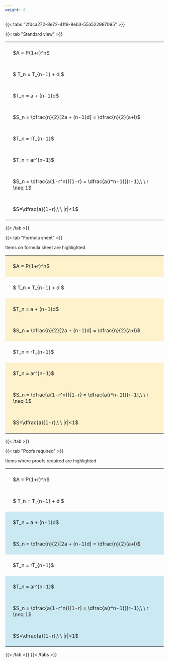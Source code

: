 ```yaml
---
weight: 8
---
```


{{< tabs "2fdca272-8e72-41f9-8eb3-55a522997095" >}}

{{< tab "Standard view" >}}

<style type="text/css">
#T_bfc22 th.col_heading {
  text-align: left;
  font-size: 1em;
}
#T_bfc22 td {
  text-align: left;
  font-size: 1em;
  padding: 1.5em;
}
</style>
<table id="T_bfc22">
  <thead>
  </thead>
  <tbody>
    <tr>
      <td id="T_bfc22_row0_col0" class="data row0 col0" >$A = P(1+r)^n$</td>
    </tr>
    <tr>
      <td id="T_bfc22_row1_col0" class="data row1 col0" >$ T_n = T_{n-1} + d $</td>
    </tr>
    <tr>
      <td id="T_bfc22_row2_col0" class="data row2 col0" >$T_n = a + (n-1)d$</td>
    </tr>
    <tr>
      <td id="T_bfc22_row3_col0" class="data row3 col0" >$S_n = \dfrac{n}{2}[2a + (n-1)d] = \dfrac{n}{2}(a+l)$</td>
    </tr>
    <tr>
      <td id="T_bfc22_row4_col0" class="data row4 col0" >$T_n = rT_{n-1}$</td>
    </tr>
    <tr>
      <td id="T_bfc22_row5_col0" class="data row5 col0" >$T_n = ar^{n-1}$</td>
    </tr>
    <tr>
      <td id="T_bfc22_row6_col0" class="data row6 col0" >$S_n = \dfrac{a(1-r^n)}{1-r} = \dfrac{a(r^n-1)}{r-1},\ \  r \neq 1$</td>
    </tr>
    <tr>
      <td id="T_bfc22_row7_col0" class="data row7 col0" >$S=\dfrac{a}{1-r},\ \ |r|<1$</td>
    </tr>
  </tbody>
</table>
{{< /tab >}}

{{< tab "Formula sheet" >}}

Items on formula sheet are highlighted 
<br>
<style type="text/css">
#T_13186 th.col_heading {
  text-align: left;
  font-size: 1em;
}
#T_13186 td {
  text-align: left;
  font-size: 1em;
  padding: 1.5em;
}
#T_13186_row0_col0, #T_13186_row2_col0, #T_13186_row3_col0, #T_13186_row5_col0, #T_13186_row6_col0, #T_13186_row7_col0 {
  background-color: rgba(255,194,10, 0.2);
}
#T_13186_row1_col0, #T_13186_row4_col0 {
  background-color: rgba(0,0,0,0);
}
</style>
<table id="T_13186">
  <thead>
  </thead>
  <tbody>
    <tr>
      <td id="T_13186_row0_col0" class="data row0 col0" >$A = P(1+r)^n$</td>
    </tr>
    <tr>
      <td id="T_13186_row1_col0" class="data row1 col0" >$ T_n = T_{n-1} + d $</td>
    </tr>
    <tr>
      <td id="T_13186_row2_col0" class="data row2 col0" >$T_n = a + (n-1)d$</td>
    </tr>
    <tr>
      <td id="T_13186_row3_col0" class="data row3 col0" >$S_n = \dfrac{n}{2}[2a + (n-1)d] = \dfrac{n}{2}(a+l)$</td>
    </tr>
    <tr>
      <td id="T_13186_row4_col0" class="data row4 col0" >$T_n = rT_{n-1}$</td>
    </tr>
    <tr>
      <td id="T_13186_row5_col0" class="data row5 col0" >$T_n = ar^{n-1}$</td>
    </tr>
    <tr>
      <td id="T_13186_row6_col0" class="data row6 col0" >$S_n = \dfrac{a(1-r^n)}{1-r} = \dfrac{a(r^n-1)}{r-1},\ \  r \neq 1$</td>
    </tr>
    <tr>
      <td id="T_13186_row7_col0" class="data row7 col0" >$S=\dfrac{a}{1-r},\ \ |r|<1$</td>
    </tr>
  </tbody>
</table>
{{< /tab >}}

{{< tab "Poofs required" >}}

Items where proofs required are highlighted 
<br>
<style type="text/css">
#T_4c5c6 th.col_heading {
  text-align: left;
  font-size: 1em;
}
#T_4c5c6 td {
  text-align: left;
  font-size: 1em;
  padding: 1.5em;
}
#T_4c5c6_row0_col0, #T_4c5c6_row1_col0, #T_4c5c6_row4_col0 {
  background-color: rgba(0,0,0,0);
}
#T_4c5c6_row2_col0, #T_4c5c6_row3_col0, #T_4c5c6_row5_col0, #T_4c5c6_row6_col0, #T_4c5c6_row7_col0 {
  background-color: rgba(0,150,200, 0.2);
}
</style>
<table id="T_4c5c6">
  <thead>
  </thead>
  <tbody>
    <tr>
      <td id="T_4c5c6_row0_col0" class="data row0 col0" >$A = P(1+r)^n$</td>
    </tr>
    <tr>
      <td id="T_4c5c6_row1_col0" class="data row1 col0" >$ T_n = T_{n-1} + d $</td>
    </tr>
    <tr>
      <td id="T_4c5c6_row2_col0" class="data row2 col0" >$T_n = a + (n-1)d$</td>
    </tr>
    <tr>
      <td id="T_4c5c6_row3_col0" class="data row3 col0" >$S_n = \dfrac{n}{2}[2a + (n-1)d] = \dfrac{n}{2}(a+l)$</td>
    </tr>
    <tr>
      <td id="T_4c5c6_row4_col0" class="data row4 col0" >$T_n = rT_{n-1}$</td>
    </tr>
    <tr>
      <td id="T_4c5c6_row5_col0" class="data row5 col0" >$T_n = ar^{n-1}$</td>
    </tr>
    <tr>
      <td id="T_4c5c6_row6_col0" class="data row6 col0" >$S_n = \dfrac{a(1-r^n)}{1-r} = \dfrac{a(r^n-1)}{r-1},\ \  r \neq 1$</td>
    </tr>
    <tr>
      <td id="T_4c5c6_row7_col0" class="data row7 col0" >$S=\dfrac{a}{1-r},\ \ |r|<1$</td>
    </tr>
  </tbody>
</table>
{{< /tab >}}
{{< /tabs >}}